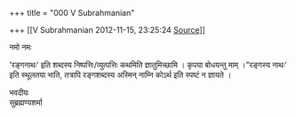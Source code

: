 +++
title = "000 V Subrahmanian"

+++
[[V Subrahmanian	2012-11-15, 23:25:24 [Source](https://groups.google.com/g/bvparishat/c/Mcanh-kMwKo)]]



नमो नमः  
  
’रङ्गनाथः’ इति शब्दस्य निष्पत्तिः/व्युत्पत्तिः कथमिति ज्ञातुमिच्छामि । कृपया बोधयन्तु माम् ।”रङ्गस्य नाथः’ इति स्थूलतया भाति, तत्रापि रङ्गशब्दस्य अस्मिन् नाम्नि कोऽर्थ इति स्पष्टं न ज्ञायते ।  
  
भवदीयः  
सुब्रह्मण्यशर्मा  

